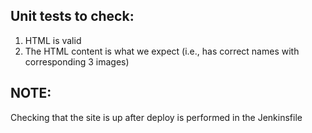 ## Unit tests to check:
1. HTML is valid
2. The HTML content is what we expect (i.e., has correct names with corresponding 3 
images)

## NOTE:
Checking that the site is up after deploy is performed in the Jenkinsfile
